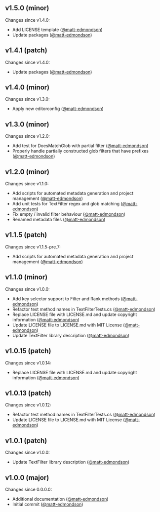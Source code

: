 ## v1.5.0 (minor)

Changes since v1.4.0:

- Add LICENSE template ([@matt-edmondson](https://github.com/matt-edmondson))
- Update packages ([@matt-edmondson](https://github.com/matt-edmondson))

## v1.4.1 (patch)

Changes since v1.4.0:

- Update packages ([@matt-edmondson](https://github.com/matt-edmondson))

## v1.4.0 (minor)

Changes since v1.3.0:

- Apply new editorconfig ([@matt-edmondson](https://github.com/matt-edmondson))

## v1.3.0 (minor)

Changes since v1.2.0:

- Add test for DoesMatchGlob with partial filter ([@matt-edmondson](https://github.com/matt-edmondson))
- Properly handle partially constructed glob filters that have prefixes ([@matt-edmondson](https://github.com/matt-edmondson))

## v1.2.0 (minor)

Changes since v1.1.0:

- Add scripts for automated metadata generation and project management ([@matt-edmondson](https://github.com/matt-edmondson))
- Add unit tests for TextFilter regex and glob matching ([@matt-edmondson](https://github.com/matt-edmondson))
- Fix empty / invalid filter behaviour ([@matt-edmondson](https://github.com/matt-edmondson))
- Renamed metadata files ([@matt-edmondson](https://github.com/matt-edmondson))

## v1.1.5 (patch)

Changes since v1.1.5-pre.7:

- Add scripts for automated metadata generation and project management ([@matt-edmondson](https://github.com/matt-edmondson))

## v1.1.0 (minor)

Changes since v1.0.0:

- Add key selector support to Filter and Rank methods ([@matt-edmondson](https://github.com/matt-edmondson))
- Refactor test method names in TextFilterTests.cs ([@matt-edmondson](https://github.com/matt-edmondson))
- Replace LICENSE file with LICENSE.md and update copyright information ([@matt-edmondson](https://github.com/matt-edmondson))
- Update LICENSE file to LICENSE.md with MIT License ([@matt-edmondson](https://github.com/matt-edmondson))
- Update TextFilter library description ([@matt-edmondson](https://github.com/matt-edmondson))

## v1.0.15 (patch)

Changes since v1.0.14:

- Replace LICENSE file with LICENSE.md and update copyright information ([@matt-edmondson](https://github.com/matt-edmondson))

## v1.0.13 (patch)

Changes since v1.0.12:

- Refactor test method names in TextFilterTests.cs ([@matt-edmondson](https://github.com/matt-edmondson))
- Update LICENSE file to LICENSE.md with MIT License ([@matt-edmondson](https://github.com/matt-edmondson))

## v1.0.1 (patch)

Changes since v1.0.0:

- Update TextFilter library description ([@matt-edmondson](https://github.com/matt-edmondson))

## v1.0.0 (major)

Changes since 0.0.0.0:

- Additional documentation ([@matt-edmondson](https://github.com/matt-edmondson))
- Initial commit ([@matt-edmondson](https://github.com/matt-edmondson))


